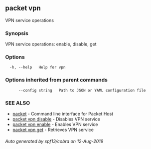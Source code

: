 ## packet vpn

VPN service operations

### Synopsis

VPN service operations: enable, disable, get

### Options

```
  -h, --help   Help for vpn
```

### Options inherited from parent commands

```
      --config string   Path to JSON or YAML configuration file
```

### SEE ALSO

* [packet](packet.md)	 - Command line interface for Packet Host
* [packet vpn disable](packet_vpn_disable.md)	 - Disables VPN service
* [packet vpn enable](packet_vpn_enable.md)	 - Enables VPN service
* [packet vpn get](packet_vpn_get.md)	 - Retrieves VPN service

###### Auto generated by spf13/cobra on 12-Aug-2019
